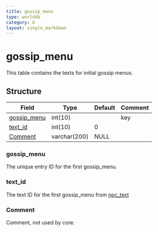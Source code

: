 ```yaml
---
title: gossip_menu
type: worlddb
category: G
layout: single_markdown
---
```


# gossip_menu
This table contains the texts for initial gossip menus. 

## Structure

Field                                                                             | Type         | Default | Comment
--------------------------------------------------------------------------------- | ------------ | ------- | -------
[gossip_menu](#gossip_menu) | int(10)      |         | key    
[text_id](#text_id)         | int(10)      | 0       |        
[Comment](#Comment)         | varchar(200) | NULL    |        

### gossip_menu

The unique entry ID for the first gossip_menu.

### text_id

The text ID for the first gossip_menu from [npc_text](/Wiki/database/world/npc_text/ "Npc text")

### Comment

Comment, not used by core.